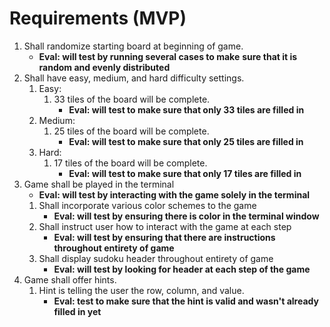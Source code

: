 # Requirements (MVP)

1. Shall randomize starting board at beginning of game.
    - **Eval: will test by running several cases to make**
        **sure that it is random and evenly distributed**
2. Shall have easy, medium, and hard difficulty settings.
    1. Easy:
        1. 33 tiles of the board will be complete.
            - **Eval: will test to make sure that only 33 tiles are filled in**
    2. Medium:
        1. 25 tiles of the board will be complete.
            - **Eval: will test to make sure that only 25 tiles are filled in**
    3. Hard:
        1. 17 tiles of the board will be complete.
            - **Eval: will test to make sure that only 17 tiles are filled in**
3. Game shall be played in the terminal
    - **Eval: will test by interacting with the game solely in the terminal**
    1. Shall incorporate various color schemes to the game
        - **Eval: will test by ensuring there is color in the terminal window**
    2. Shall instruct user how to interact with the game at each step
        - **Eval: will test by ensuring that there are instructions throughout entirety of game**
    3. Shall display sudoku header throughout entirety of game
        - **Eval: will test by looking for header at each step of the game**
4. Game shall offer hints.
    1. Hint is telling the user the row, column, and value.
        - **Eval: test to make sure that the hint is valid and wasn't already filled in yet**